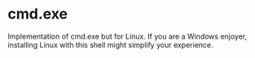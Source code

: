 # cmd.exe
Implementation of cmd.exe but for Linux. If you are a Windows enjoyer, installing Linux with this shell might simplify your experience.
